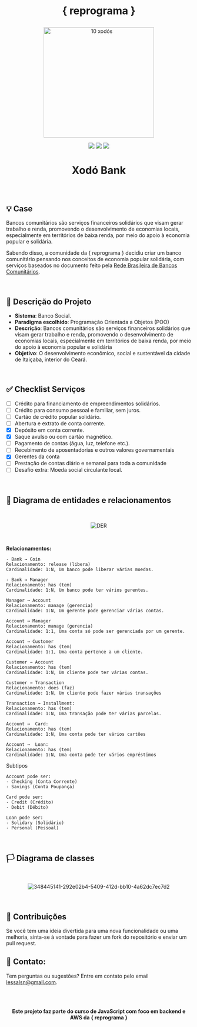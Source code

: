 # <p align = "center">{ reprograma } </p>
<p align = "center">
<img width="300" alt="10 xodós" 2024-07-13 at 20 30 47" src="https://github.com/user-attachments/assets/ff2d0c1b-4970-4d12-9ee6-8b4c4d88933e">
</p>
<p align = "center">
   <img src="https://img.shields.io/badge/autor-luanalessa-BFBF5E?style=flat-square" />
   <img src="https://img.shields.io/badge/semana-01-BFBF5E?style=flat-square" />
   <img src="https://img.shields.io/github/languages/count/luanalessa/ts-backend-template?color=BFBF5E&style=flat-square" />
</p>

# <p align = "center">Xodó Bank</p>



<br>

## 💡 Case

Bancos comunitários são serviços financeiros solidários que visam gerar trabalho e renda, promovendo o desenvolvimento de economias locais, especialmente em territórios de baixa renda, por meio do apoio à economia popular e solidária.

Sabendo disso, a comunidade da { reprograma } decidiu criar um banco comunitário pensando nos conceitos de economia popular solidária, com serviços baseados no documento feito pela [Rede Brasileira de Bancos Comunitários](https://repositorio.ipea.gov.br/bitstream/11058/4059/1/bmt41_10_Eco_Bancos_41.pdf).

<br>

## 📂 Descrição do Projeto

- **Sistema**: Banco Social.
- **Paradigma escolhido**:  Programação Orientada a Objetos (POO)
- **Descrição**: Bancos comunitários são serviços financeiros solidários que visam gerar trabalho e renda, promovendo o desenvolvimento de economias locais, especialmente em territórios de baixa renda, por meio do apoio à economia popular e solidária
- **Objetivo**:  O desenvolvimento econômico, social e sustentável da cidade de Itaiçaba, interior do Ceará.

<br>

## ✅ Checklist Serviços

- [ ] Crédito para financiamento de empreendimentos solidários.
- [ ] Crédito para consumo pessoal e familiar, sem juros.
- [ ] Cartão de crédito popular solidário.
- [ ] Abertura e extrato de conta corrente.
- [x] Depósito em conta corrente.
- [x] Saque avulso ou com cartão magnético.
- [ ] Pagamento de contas (água, luz, telefone etc.).
- [ ] Recebimento de aposentadorias e outros valores governamentais
- [x] Gerentes da conta
- [ ] Prestação de contas diário e semanal para toda a comunidade
- [ ] Desafio extra: Moeda social circulante local.
<br>

## 🚩 Diagrama de entidades e relacionamentos
<br>
<p align = "center">
<img alt="DER" src="https://github.com/user-attachments/assets/9acdbabd-5dd2-4ef5-947c-2a734ee38f0d">
</p>
<br> 

**Relacionamentos:**
```shell
- Bank → Coin
Relacionamento: release (libera)
Cardinalidade: 1:N, Um banco pode liberar várias moedas.

- Bank → Manager 
Relacionamento: has (tem)
Cardinalidade: 1:N, Um banco pode ter vários gerentes.
```
```shell
Manager → Account
Relacionamento: manage (gerencia)
Cardinalidade: 1:N, Um gerente pode gerenciar várias contas.
```
```shell
Account → Manager
Relacionamento: manage (gerencia)
Cardinalidade: 1:1, Uma conta só pode ser gerenciada por um gerente.

Account → Customer
Relacionamento: has (tem)
Cardinalidade: 1:1, Uma conta pertence a um cliente.
```
```shell
Customer → Account
Relacionamento: has (tem)
Cardinalidade: 1:N, Um cliente pode ter várias contas.

Customer → Transaction
Relacionamento: does (faz)
Cardinalidade: 1:N, Um cliente pode fazer várias transações
```

```shell
Transaction → Installment:
Relacionamento: has (tem)
Cardinalidade: 1:N, Uma transação pode ter várias parcelas.
```
```shell
Account →  Card:
Relacionamento: has (tem)
Cardinalidade: 1:N, Uma conta pode ter vários cartões

Account →  Loan:
Relacionamento: has (tem)
Cardinalidade: 1:N, Uma conta pode ter vários empréstimos
```

Subtipos
```shell
Account pode ser:
- Checking (Conta Corrente)
- Savings (Conta Poupança)
```
```shell
Card pode ser:
- Credit (Crédito)
- Debit (Débito)
```
```shell
Loan pode ser:
- Solidary (Solidário)
- Personal (Pessoal)
```

<br>

## 🏳️ Diagrama de classes 
<br>

<p align = "center">
<img alt="348445141-292e02b4-5409-412d-bb10-4a62dc7ec7d2" src="https://github.com/user-attachments/assets/d0fae02a-e88e-4235-96f6-aff3d9e86013">
</p>

<br> 

## 🤝 Contribuições

Se você tem uma ideia divertida para uma nova funcionalidade ou uma melhoria, sinta-se à vontade para fazer um fork do repositório e enviar um pull request. 
<br> 

## 📧 Contato: 

Tem perguntas ou sugestões? Entre em contato pelo email lessalsn@gmail.com.

<br> 
<br> 

<strong><p align = "center"> Este projeto faz parte do curso de JavaScript com foco em backend e AWS da { reprograma } </p></strong>
